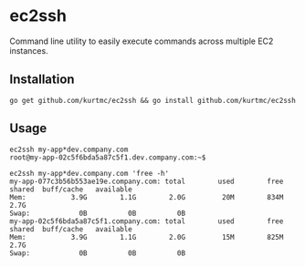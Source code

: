 ec2ssh
======

Command line utility to easily execute commands across multiple EC2 instances.

## Installation

```
go get github.com/kurtmc/ec2ssh && go install github.com/kurtmc/ec2ssh
```

## Usage

```
ec2ssh my-app*dev.company.com
root@my-app-02c5f6bda5a87c5f1.dev.company.com:~$

ec2ssh my-app*dev.company.com 'free -h'
my-app-077c3b56b553ae19e.company.com: total        used        free      shared  buff/cache   available
Mem:           3.9G        1.1G        2.0G         20M        834M        2.7G
Swap:            0B          0B          0B
my-app-02c5f6bda5a87c5f1.company.com: total        used        free      shared  buff/cache   available
Mem:           3.9G        1.1G        2.0G         15M        825M        2.7G
Swap:            0B          0B          0B
```
